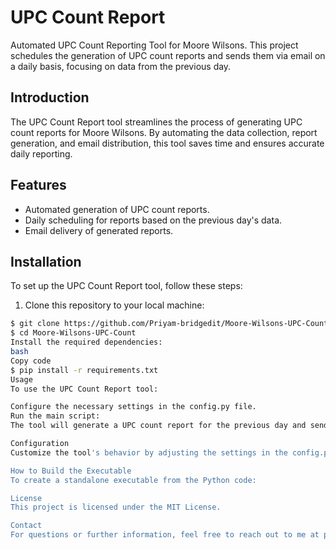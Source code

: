 # UPC Count Report

Automated UPC Count Reporting Tool for Moore Wilsons. This project schedules the generation of UPC count reports and sends them via email on a daily basis, focusing on data from the previous day.


## Introduction

The UPC Count Report tool streamlines the process of generating UPC count reports for Moore Wilsons. By automating the data collection, report generation, and email distribution, this tool saves time and ensures accurate daily reporting.

## Features

- Automated generation of UPC count reports.
- Daily scheduling for reports based on the previous day's data.
- Email delivery of generated reports.

## Installation

To set up the UPC Count Report tool, follow these steps:

1. Clone this repository to your local machine:

```bash
$ git clone https://github.com/Priyam-bridgedit/Moore-Wilsons-UPC-Count.git
$ cd Moore-Wilsons-UPC-Count
Install the required dependencies:
bash
Copy code
$ pip install -r requirements.txt
Usage
To use the UPC Count Report tool:

Configure the necessary settings in the config.py file.
Run the main script:
The tool will generate a UPC count report for the previous day and send it via email.

Configuration
Customize the tool's behavior by adjusting the settings in the config.py file. This includes email configurations, data sources, and other relevant parameters.

How to Build the Executable
To create a standalone executable from the Python code:

License
This project is licensed under the MIT License.

Contact
For questions or further information, feel free to reach out to me at priyampatel704@gmail.com.
